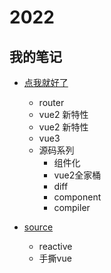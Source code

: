 # 2022

## 我的笔记

- [点我就好了](./note/readme.md)
  - router
  - vue2 新特性
  - vue2 新特性
  - vue3
  - 源码系列
    - 组件化
    - vue2全家桶
    - diff
    - component
    - compiler


- [source](./source_my/readme.md)
  - reactive 
  - 手撕vue
